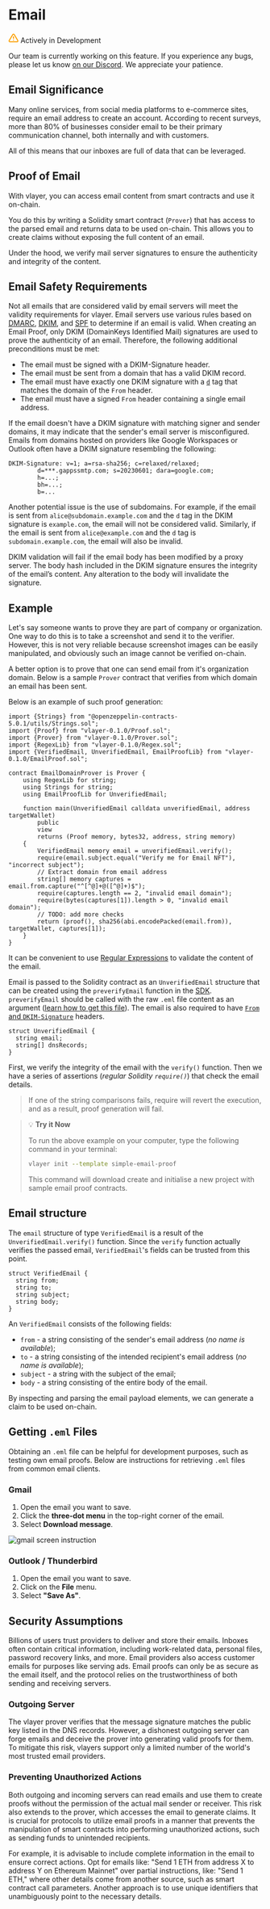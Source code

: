# Email
<div class="feature-card feature-in-dev">
  <div class="title">
    <svg width="20" height="20" viewBox="0 0 20 20" fill="none" xmlns="http://www.w3.org/2000/svg">
    <path d="M8.57499 3.21665L1.51665 15C1.37113 15.252 1.29413 15.5377 1.29331 15.8288C1.2925 16.1198 1.3679 16.4059 1.51201 16.6588C1.65612 16.9116 1.86392 17.1223 2.11474 17.2699C2.36556 17.4174 2.65065 17.4968 2.94165 17.5H17.0583C17.3493 17.4968 17.6344 17.4174 17.8852 17.2699C18.136 17.1223 18.3439 16.9116 18.488 16.6588C18.6321 16.4059 18.7075 16.1198 18.7067 15.8288C18.7058 15.5377 18.6288 15.252 18.4833 15L11.425 3.21665C11.2764 2.97174 11.0673 2.76925 10.8176 2.62872C10.568 2.48819 10.2864 2.41437 9.99999 2.41437C9.71354 2.41437 9.43193 2.48819 9.18232 2.62872C8.93272 2.76925 8.72355 2.97174 8.57499 3.21665V3.21665Z" stroke="#FCA004" stroke-width="2" stroke-linecap="round" stroke-linejoin="round"/>
    <path d="M10 7.5V10.8333" stroke="#FCA004" stroke-width="2" stroke-linecap="round" stroke-linejoin="round"/>
    <path d="M10 14.1667H10.0083" stroke="#FCA004" stroke-width="2" stroke-linecap="round" stroke-linejoin="round"/>
    </svg>
    Actively in Development
  </div>
  <p>Our team is currently working on this feature. If you experience any bugs, please let us know <a href="https://discord.gg/JS6whdessP" target="_blank">on our Discord</a>. We appreciate your patience. </p>
</div>

## Email Significance
Many online services, from social media platforms to e-commerce sites, require an email address to create an account. According to recent surveys, more than 80% of businesses consider email to be their primary communication channel, both internally and with customers. 

All of this means that our inboxes are full of data that can be leveraged.

## Proof of Email
With vlayer, you can access email content from smart contracts and use it on-chain. 

You do this by writing a Solidity smart contract (`Prover`) that has access to the parsed email and returns data to be used on-chain. This allows you to create claims without exposing the full content of an email.

Under the hood, we verify mail server signatures to ensure the authenticity and integrity of the content.

## Email Safety Requirements

Not all emails that are considered valid by email servers will meet the validity requirements for vlayer.
Email servers use various rules based on [DMARC](https://dmarc.org/), [DKIM](https://datatracker.ietf.org/doc/html/rfc6376), and [SPF](https://datatracker.ietf.org/doc/html/rfc7208) to determine if an email is valid.
When creating an Email Proof, only DKIM (DomainKeys Identified Mail) signatures are used to prove the authenticity of an email. Therefore, the following additional preconditions must be met:

- The email must be signed with a DKIM-Signature header.
- The email must be sent from a domain that has a valid DKIM record.
- The email must have exactly one DKIM signature with a [`d`](https://datatracker.ietf.org/doc/html/rfc6376#section-3.5) tag that matches the domain of the `From` header.
- The email must have a signed `From` header containing a single email address.

If the email doesn't have a DKIM signature with matching signer and sender domains, it may indicate that the sender's email server is misconfigured.
Emails from domains hosted on providers like Google Workspaces or Outlook often have a DKIM signature resembling the following:
```
DKIM-Signature: v=1; a=rsa-sha256; c=relaxed/relaxed;
        d=***.gappssmtp.com; s=20230601; dara=google.com;
        h=...;
        bh=...;
        b=...
```

Another potential issue is the use of subdomains. 
For example, if the email is sent from `alice@subdomain.example.com` and the `d` tag in the DKIM signature is `example.com`, the email will not be considered valid.
Similarly, if the email is sent from `alice@example.com` and the `d` tag is `subdomain.example.com`, the email will also be invalid.

DKIM validation will fail if the email body has been modified by a proxy server. The body hash included in the DKIM signature ensures the integrity of the email’s content. Any alteration to the body will invalidate the signature.

## Example
Let's say someone wants to prove they are part of company or organization. One way to do this is to take a screenshot and send it to the verifier. However, this is not very reliable because screenshot images can be easily manipulated, and obviously such an image cannot be verified on-chain. 

A better option is to prove that one can send email from it's organization domain. Below is a sample `Prover` contract that verifies from which domain an email has been sent.

Below is an example of such proof generation:

```solidity
import {Strings} from "@openzeppelin-contracts-5.0.1/utils/Strings.sol";
import {Proof} from "vlayer-0.1.0/Proof.sol";
import {Prover} from "vlayer-0.1.0/Prover.sol";
import {RegexLib} from "vlayer-0.1.0/Regex.sol";
import {VerifiedEmail, UnverifiedEmail, EmailProofLib} from "vlayer-0.1.0/EmailProof.sol";

contract EmailDomainProver is Prover {
    using RegexLib for string;
    using Strings for string;
    using EmailProofLib for UnverifiedEmail;

    function main(UnverifiedEmail calldata unverifiedEmail, address targetWallet)
        public
        view
        returns (Proof memory, bytes32, address, string memory)
    {
        VerifiedEmail memory email = unverifiedEmail.verify();
        require(email.subject.equal("Verify me for Email NFT"), "incorrect subject");
        // Extract domain from email address
        string[] memory captures = email.from.capture("^[^@]+@([^@]+)$");
        require(captures.length == 2, "invalid email domain");
        require(bytes(captures[1]).length > 0, "invalid email domain");
        // TODO: add more checks
        return (proof(), sha256(abi.encodePacked(email.from)), targetWallet, captures[1]);
    }
}
```

It can be convenient to use [Regular Expressions](/features/json-and-regex.md) to validate the content of the email.

Email is passed to the Solidity contract as an `UnverifiedEmail` structure that can be created using the `preverifyEmail` function in the [SDK](../javascript/javascript.md).
`preverifyEmail` should be called with the raw `.eml` file content as an argument ([learn how to get this file](/features/email.html#getting-eml-files)). The email is also required to have [`From` and `DKIM-Signature`](https://datatracker.ietf.org/doc/html/rfc6376) headers.

```solidity
struct UnverifiedEmail {
  string email;
  string[] dnsRecords;
}
```

First, we verify the integrity of the email with the `verify()` function. Then we have a series of assertions (*regular Solidity `require()`*) that check the email details. 

> If one of the string comparisons fails, require will revert the execution, and as a result, proof generation will fail.

> 💡 **Try it Now**
> 
> To run the above example on your computer, type the following command in your terminal:
> 
> ```bash
> vlayer init --template simple-email-proof
> ```
> 
> This command will download create and initialise a new project with sample email proof contracts.

## Email structure
The `email` structure of type `VerifiedEmail` is a result of the `UnverifiedEmail.verify()` function.
Since the `verify` function actually verifies the passed email, `VerifiedEmail`'s fields can be trusted from this point.    

```solidity
struct VerifiedEmail {
  string from;
  string to;
  string subject;
  string body;
}
```
An `VerifiedEmail` consists of the following fields:
- `from` - a string consisting of the sender's email address (*no name is available*);
- `to` - a string consisting of the intended recipient's email address (*no name is available*);
- `subject` - a string with the subject of the email;
- `body` - a string consisting of the entire body of the email.

By inspecting and parsing the email payload elements, we can generate a claim to be used on-chain.

## Getting `.eml` Files
Obtaining an `.eml` file can be helpful for development purposes, such as testing own email proofs. Below are instructions for retrieving `.eml` files from common email clients.

### Gmail
1. Open the email you want to save.
2. Click the **three-dot menu** in the top-right corner of the email.
3. Select **Download message**.

![gmail screen instruction](/static/vlayer-eml-1.gif)

### Outlook / Thunderbird
1. Open the email you want to save.
2. Click on the **File** menu.
3. Select **"Save As"**.

## Security Assumptions
Billions of users trust providers to deliver and store their emails. Inboxes often contain critical information, including work-related data, personal files, password recovery links, and more. Email providers also access customer emails for purposes like serving ads. Email proofs can only be as secure as the email itself, and the protocol relies on the trustworthiness of both sending and receiving servers.

### Outgoing Server
The vlayer prover verifies that the message signature matches the public key listed in the DNS records. However, a dishonest outgoing server can forge emails and deceive the prover into generating valid proofs for them. To mitigate this risk, vlayers support only a limited number of the world's most trusted email providers.

### Preventing Unauthorized Actions
Both outgoing and incoming servers can read emails and use them to create proofs without the permission of the actual mail sender or receiver. This risk also extends to the prover, which accesses the email to generate claims. It is crucial for protocols to utilize email proofs in a manner that prevents the manipulation of smart contracts into performing unauthorized actions, such as sending funds to unintended recipients.

For example, it is advisable to include complete information in the email to ensure correct actions. Opt for emails like: "Send 1 ETH from address X to address Y on Ethereum Mainnet" over partial instructions, like: "Send 1 ETH," where other details come from another source, such as smart contract call parameters. Another approach is to use unique identifiers that unambiguously point to the necessary details.
